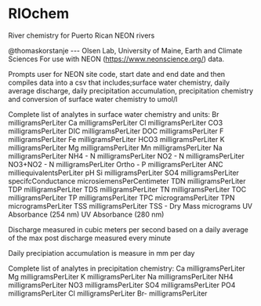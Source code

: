 # RIOchem
 River chemistry for Puerto Rican NEON rivers 

@thomaskorstanje --- Olsen Lab, University of Maine, Earth and Climate Sciences
For use with NEON (https://www.neonscience.org/) data. 

Prompts user for NEON site code, start date and end date and then compiles data into a csv that includes;surface water chemistry, daily average discharge, daily precipitation accumulation, precipitation chemistry and conversion of surface water chemistry to umol/l 

Complete list of analytes in surface water chemistry and units:
 Br	                        milligramsPerLiter
 Ca	                        milligramsPerLiter
 Cl 	                    milligramsPerLiter
 CO3	                    milligramsPerLiter
 DIC	                    milligramsPerLiter
 DOC	                    milligramsPerLiter
 F	                        milligramsPerLiter
 Fe	                        milligramsPerLiter
 HCO3	                    milligramsPerLiter
 K	                        milligramsPerLiter
 Mg	                        milligramsPerLiter
 Mn	                        milligramsPerLiter
 Na	                        milligramsPerLiter
 NH4 - N	                milligramsPerLiter
 NO2 - N	                milligramsPerLiter
 NO3+NO2 - N	            milligramsPerLiter
 Ortho - P	                milligramsPerLiter
 ANC	                    milliequivalentsPerLiter
 pH	
 Si	                        milligramsPerLiter
 SO4	                    milligramsPerLiter
 specifcConductance	        microsiemensPerCentimeter
 TDN	                    milligramsPerLiter
 TDP	                    milligramsPerLiter
 TDS	                    milligramsPerLiter
 TN	                        milligramsPerLiter
 TOC	                    milligramsPerLiter
 TP	                        milligramsPerLiter
 TPC	                    microgramsPerLiter
 TPN	                    microgramsPerLiter
 TSS	                    milligramsPerLiter
 TSS - Dry Mass	            micrograms 
 UV Absorbance (254 nm)	
 UV Absorbance (280 nm)	

Discharge measured in cubic meters per second based on a daily average of the max post discharge measured every minute   

Daily precipiation accumulation is measure in mm per day 


Complete list of analytes in precipitation chemistry:
 Ca	                        milligramsPerLiter
 Mg	                        milligramsPerLiter
 K	                        milligramsPerLiter
 Na                     	milligramsPerLiter
 NH4	                    milligramsPerLiter
 NO3	                    milligramsPerLiter
 SO4	                    milligramsPerLiter
 PO4	                    milligramsPerLiter
 Cl	                        milligramsPerLiter
 Br-	                    milligramsPerLiter
    
